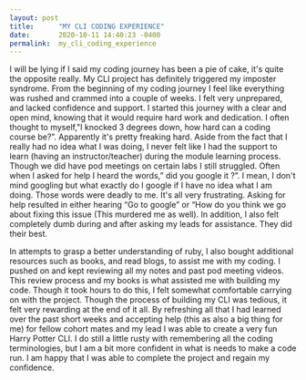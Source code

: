```yaml
---
layout: post
title:      "MY CLI CODING EXPERIENCE"
date:       2020-10-11 14:40:23 -0400
permalink:  my_cli_coding_experience
---
```




I will be lying if I said my coding journey has been a pie of cake, it's quite the opposite really. My CLI project has definitely triggered my  imposter syndrome. From the beginning of my coding journey I feel like everything was rushed and crammed into a couple of weeks. I felt very unprepared, and lacked confidence and support. I started this journey with a clear and open mind, knowing that it would require hard work and dedication. I often thought to myself,"I knocked  3 degrees down, how hard can a coding course be?”. Apparently it's pretty freaking hard. Aside from the fact that I really had no idea what I was doing, I never felt like I had the support to learn (having an instructor/teacher) during the module learning process. Though we did have pod meetings on certain labs I still struggled. Often when I asked for help  I heard the words,” did you google it ?”. I mean, I don't mind googling but what exactly do I google if I have no idea what I am doing. Those words were  deadly to me. It's all very frustrating. Asking for help resulted in  either hearing “Go to google” or “How do you think we go about fixing this issue (This murdered me as well). In addition, I also felt completely dumb during and after asking my leads for assistance. They did their best.

<p>
In attempts to grasp a better understanding of ruby,  I also bought additional resources such as books, and read blogs, to assist me with my coding. I pushed on and kept reviewing all my notes and past pod meeting videos. This review process and my books is what assisted me with building my code. Though it took hours to do this, I felt somewhat comfortable carrying on with the project. Though the process of building my CLI was tedious, it felt very rewarding at the end of it all. By refreshing all that I had learned over the past short weeks and accepting  help (this as also a big thing for me) for fellow cohort mates and my lead I was able to create a very fun Harry Potter CLI. I do still a little rusty with remembering all the coding terminologies, but I am a bit more confident in what is needs to make a code run.  I am happy that I was able to complete the project and regain my confidence.
